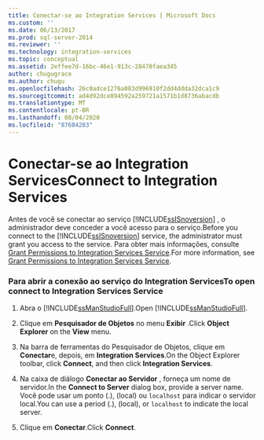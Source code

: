 ```yaml
---
title: Conectar-se ao Integration Services | Microsoft Docs
ms.custom: ''
ms.date: 06/13/2017
ms.prod: sql-server-2014
ms.reviewer: ''
ms.technology: integration-services
ms.topic: conceptual
ms.assetid: 2effee7d-16bc-46e1-913c-28470faea345
author: chugugrace
ms.author: chugu
ms.openlocfilehash: 26c0adce1276a083d996910f2dd4ddda32dca1c9
ms.sourcegitcommit: ad4d92dce894592a259721a1571b1d8736abacdb
ms.translationtype: MT
ms.contentlocale: pt-BR
ms.lasthandoff: 08/04/2020
ms.locfileid: "87684283"
---
```

# <a name="connect-to-integration-services"></a><span data-ttu-id="f4e12-102">Conectar-se ao Integration Services</span><span class="sxs-lookup"><span data-stu-id="f4e12-102">Connect to Integration Services</span></span>
  <span data-ttu-id="f4e12-103">Antes de você se conectar ao serviço [!INCLUDE[ssISnoversion](../includes/ssisnoversion-md.md)] , o administrador deve conceder a você acesso para o serviço.</span><span class="sxs-lookup"><span data-stu-id="f4e12-103">Before you connect to the [!INCLUDE[ssISnoversion](../includes/ssisnoversion-md.md)] service, the administrator must grant you access to the service.</span></span> <span data-ttu-id="f4e12-104">Para obter mais informações, consulte [Grant Permissions to Integration Services Service](../../2014/integration-services/grant-permissions-to-integration-services-service.md).</span><span class="sxs-lookup"><span data-stu-id="f4e12-104">For more information, see [Grant Permissions to Integration Services Service](../../2014/integration-services/grant-permissions-to-integration-services-service.md).</span></span>  
  
### <a name="to-open-connect-to-integration-services-service"></a><span data-ttu-id="f4e12-105">Para abrir a conexão ao serviço do Integration Services</span><span class="sxs-lookup"><span data-stu-id="f4e12-105">To open connect to Integration Services Service</span></span>  
  
1.  <span data-ttu-id="f4e12-106">Abra o [!INCLUDE[ssManStudioFull](../includes/ssmanstudiofull-md.md)].</span><span class="sxs-lookup"><span data-stu-id="f4e12-106">Open [!INCLUDE[ssManStudioFull](../includes/ssmanstudiofull-md.md)].</span></span>  
  
2.  <span data-ttu-id="f4e12-107">Clique em **Pesquisador de Objetos** no menu **Exibir** .</span><span class="sxs-lookup"><span data-stu-id="f4e12-107">Click **Object Explorer** on the **View** menu.</span></span>  
  
3.  <span data-ttu-id="f4e12-108">Na barra de ferramentas do Pesquisador de Objetos, clique em **Conectar**e, depois, em **Integration Services**.</span><span class="sxs-lookup"><span data-stu-id="f4e12-108">On the Object Explorer toolbar, click **Connect**, and then click **Integration Services**.</span></span>  
  
4.  <span data-ttu-id="f4e12-109">Na caixa de diálogo **Conectar ao Servidor** , forneça um nome de servidor.</span><span class="sxs-lookup"><span data-stu-id="f4e12-109">In the **Connect to Server** dialog box, provide a server name.</span></span> <span data-ttu-id="f4e12-110">Você pode usar um ponto (.), (local) ou `localhost` para indicar o servidor local.</span><span class="sxs-lookup"><span data-stu-id="f4e12-110">You can use a period (.), (local), or `localhost` to indicate the local server.</span></span>  
  
5.  <span data-ttu-id="f4e12-111">Clique em **Conectar**.</span><span class="sxs-lookup"><span data-stu-id="f4e12-111">Click **Connect**.</span></span>  
  
  
